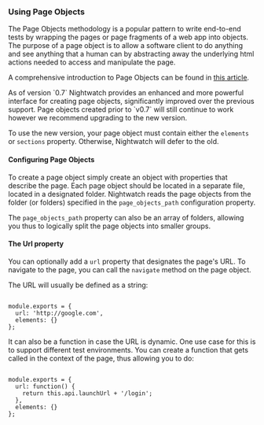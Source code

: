 ### Using Page Objects

The Page Objects methodology is a popular pattern to write end-to-end tests by wrapping the pages or page fragments of a web app into objects.
The purpose of a page object is to allow a software client to do anything and see anything that a human can by abstracting away the underlying html actions needed to access and manipulate the page.

A comprehensive introduction to Page Objects can be found in <a href="http://martinfowler.com/bliki/PageObject.html" target="_blank">this article</a>.

<div class="alert alert-info">
As of version `0.7` Nightwatch provides an enhanced and more powerful interface for creating page objects, significantly improved over the previous support. Page objects created prior to `v0.7` will still continue to work however we recommend upgrading to the new version.

To use the new version, your page object must contain either the `elements` or `sections` property. Otherwise, Nightwatch will defer to the old.
</div>


#### Configuring Page Objects

To create a page object simply create an object with properties that describe the page. Each page object should be located in a separate file, located in a designated folder. Nightwatch reads the page objects from the folder (or folders) specified in the `page_objects_path` configuration property.

The `page_objects_path` property can also be an array of folders, allowing you thus to logically split the page objects into smaller groups.


#### The Url property

You can optionally add a `url` property that designates the page's URL. To navigate to the page, you can call the `navigate` method on the page object.

The URL will usually be defined as a string:

<div class="sample-test">
<pre data-language="javascript"><code class="language-javascript">
module.exports = {
  url: 'http://google.com',
  elements: {}
};
</code></pre>
</div>

It can also be a function in case the URL is dynamic. One use case for this is to support different test environments. You can create a function that gets called in the context of the page, thus allowing you to do:

<div class="sample-test">
<pre data-language="javascript"><code class="language-javascript">
module.exports = {
  url: function() { 
    return this.api.launchUrl + '/login'; 
  },
  elements: {}
};
</code></pre>
</div>

